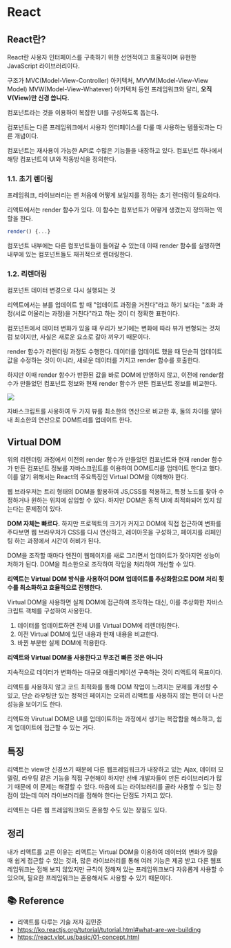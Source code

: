 # React

## React란?

React란 사용자 인터페이스를 구축하기 위한 선언적이고 효율적이며 유현한 JavaScript 라이브러리이다.

구조가 MVC(Model-View-Controller) 아키텍처, MVVM(Model-View-View Model) MVW(Model-View-Whatever) 아키텍처 등인 프레임워크와 달리, **오직 V(View)만 신경 씁니다.**

컴포넌트라는 것을 이용하여 복잡한 UI를 구성하도록 돕는다.

컴포넌트는 다른 프레임워크에서 사용자 인터페이스를 다룰 때 사용하는 템플릿과는 다른 개념이다.

컴포넌트는 재사용이 가능한 API로 수많은 기능들을 내장하고 있다. 컴포넌트 하나에서 해당 컴포넌트의 UI와 작동방식을 정의한다.

### 1.1. 초기 렌더링

프레임워크, 라이브러리는 맨 처음에 어떻게 보일지를 정하는 초기 렌더링이 필요하다.

리액트에서는 render 함수가 있다. 이 함수는 컴포넌트가 어떻게 생겼는지 정의하는 역할을 한다.

```js
render() {...}
```

컴포넌트 내부에는 다른 컴포넌트들이 들어갈 수 있는데 이때 render 함수를 실행하면 내부에 있는 컴포넌트들도 재귀적으로 렌더링한다.

### 1.2. 리렌더링

컴포넌트 데이터 변경으로 다시 실행되는 것

리액트에서는 뷰를 업데이트 할 때 "업데이트 과정을 거친다"라고 하기 보다는 "조화 과정(서로 어울리는 과정)을 거친다"라고 하는 것이 더 정확한 표현이다.

컴포넌트에서 데이터 변화가 있을 때 우리가 보기에는 변화에 따라 뷰가 변형되는 것처럼 보이지만, 사실은 새로운 요소로 갈아 끼우기 때문이다.

render 함수가 리렌더링 과정도 수행한다. 데이터를 업데이트 했을 때 단순히 업데이트 값을 수정하는 것이 아니라, 새로운 데이터를 가지고 render 함수를 호출한다.

하지만 이때 render 함수가 반환된 값을 바로 DOM에 반영하지 않고, 이전에 render함수가 만들었던 컴포넌트 정보와 현재 render 함수가 만든 컴포넌트 정보를 비교한다.

![](https://media.vlpt.us/images/white-jang/post/7d1dccc6-f59c-4778-844e-377e3d57366f/image.png)

자바스크립트를 사용하여 두 가지 뷰를 최소한의 연산으로 비교한 후, 둘의 차이를 알아내 최소한의 연산으로 DOM트리를 업데이트 한다.

## Virtual DOM

위의 리렌더링 과정에서 이전의 render 함수가 만들었던 컴포넌트와 현재 render 함수가 만든 컴포넌트 정보를 자바스크립트를 이용하여 DOM트리를 업데이트 한다고 했다. 이를 알기 위해서는 React의 주요특징인 Virtual DOM을 이해해야 한다.

웹 브라우저는 트리 형태의 DOM을 활용하여 JS,CSS를 적용하고, 특정 노드를 찾아 수정하거나 원하는 위치에 삽입할 수 있다. 하지만 DOM은 동적 UI에 최적화되어 있지 않는다는 문제점이 있다.

**DOM 자체는 빠르다.** 하지만 프로젝트의 크기가 커지고 DOM에 직접 접근하여 변화를 주다보면 웹 브라우저가 CSS를 다시 연산하고, 레이아웃을 구성하고, 페이지를 리페인팅 하는 과정에서 시간이 허비가 된다.

DOM을 조작할 때마다 엔진이 웹페이지를 새로 그리면서 업데이트가 잦아지면 성능이 저하가 된다. DOM을 최소한으로 조작하여 작업을 처리하여 개선할 수 있다.

**리액트는 Virtual DOM 방식을 사용하여 DOM 업데이트를 추상화함으로 DOM 처리 횟수를 최소화하고 효율적으로 진행한다.**

Virtual DOM을 사용하면 실제 DOM에 접근하여 조작하는 대신, 이를 추상화한 자바스크립트 객체를 구성하여 사용한다.

1. 데이터를 업데이트하면 전체 UI를 Virtual DOM에 리렌더링한다.
2. 이전 Virtual DOM에 있던 내용과 현재 내용을 비교한다.
3. 바뀐 부분만 실제 DOM에 적용한다.

**리액트와 Virtual DOM을 사용한다고 무조건 빠른 것은 아니다**

지속적으로 데이터가 변화하는 대규모 애플리케이션 구축하는 것이 리액트의 목표이다.

리액트를 사용하지 않고 코드 최적화를 통해 DOM 작업이 느려지는 문제를 개선할 수 있고, 단순 라우팅만 있는 정적인 페이지는 오히려 리액트를 사용하지 않는 편이 더 나은 성능을 보이기도 한다.

리액트와 Virutual DOM은 UI를 업데이트하는 과정에서 생기는 복잡함을 해소하고, 쉽게 업데이트에 접근할 수 있는 거다.

## 특징

리액트는 view만 신경쓰기 때문에 다른 웹프레임워크가 내장하고 있는 Ajax, 데이터 모델링, 라우팅 같은 기능을 직접 구현해야 하지만
선배 개발자들이 만든 라이브러리가 많기 때문에 이 문제는 해결할 수 있다. 마음에 드는 라이브러리를 골라 사용할 수 있는 장점이 있는데
여러 라이브러리를 접해야 한다는 단점도 가지고 있다.

리액트는 다른 웹 프레임워크와도 혼용할 수도 있는 장점도 있다.

## 정리

내가 리액트를 고른 이유는 리액트는 Virtual DOM을 이용하여 데이터의 변화가 많을 때 쉽게 접근할 수 있는 것과, 많은 라이브러리를 통해 여러 기능은 제공 받고 다른 웹프레임워크는 접해 보지 않았지만 규칙이 정해져 있는 프레임워크보다 자유롭게 사용할 수 있으며, 필요한 프레임워크는 혼용해서도 사용할 수 있기 때문이다.

## 📚 Reference

- 리액트를 다루는 기술 저자 김민준
- https://ko.reactjs.org/tutorial/tutorial.html#what-are-we-building
- https://react.vlpt.us/basic/01-concept.html
